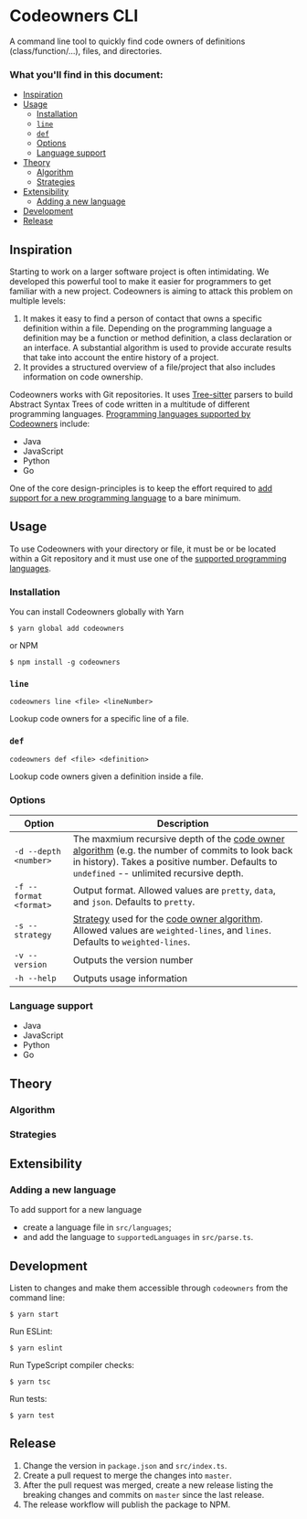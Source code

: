 # Codeowners CLI

A command line tool to quickly find code owners of definitions (class/function/...), files, and directories.

### What you'll find in this document:

* [Inspiration](#inspiration)
* [Usage](#usage)
  * [Installation](#installation)
  * [`line`](#line)
  * [`def`](#def)
  * [Options](#options)
  * [Language support](#language-support)
* [Theory](#theory)
  * [Algorithm](#algorithm)
  * [Strategies](#strategies)
* [Extensibility](#extensibility)
  * [Adding a new language](#adding-a-new-language)
* [Development](#development)
* [Release](#release)

## Inspiration

Starting to work on a larger software project is often intimidating. We developed this powerful tool to make it easier for programmers to get familiar with a new project. Codeowners is aiming to attack this problem on multiple levels:

1. It makes it easy to find a person of contact that owns a specific definition within a file. Depending on the programming language a definition may be a function or method definition, a class declaration or an interface. A substantial algorithm is used to provide accurate results that take into account the entire history of a project.
2. It provides a structured overview of a file/project that also includes information on code ownership.

Codeowners works with Git repositories. It uses [Tree-sitter](http://tree-sitter.github.io/tree-sitter/) parsers to build Abstract Syntax Trees of code written in a multitude of different programming languages. [Programming languages supported by Codeowners](#language-support) include:

* Java
* JavaScript
* Python
* Go

One of the core design-principles is to keep the effort required to [add support for a new programming language](#adding-a-new-language) to a bare minimum.

## Usage

To use Codeowners with your directory or file, it must be or be located within a Git repository and it must use one of the [supported programming languages](#language-support).

### Installation

You can install Codeowners globally with Yarn

    $ yarn global add codeowners

or NPM

    $ npm install -g codeowners

### `line`

```
codeowners line <file> <lineNumber>
```

Lookup code owners for a specific line of a file.

### `def`

```
codeowners def <file> <definition>
```

Lookup code owners given a definition inside a file.

### Options

| Option | Description |
| ------ | ----------- |
| `-d --depth <number>` | The maxmium recursive depth of the [code owner algorithm](#algorithm) (e.g. the number of commits to look back in history). Takes a positive number. Defaults to `undefined` -- unlimited recursive depth. |
| `-f --format <format>` | Output format. Allowed values are `pretty`, `data`, and `json`. Defaults to `pretty`. |
| `-s --strategy` | [Strategy](#strategies) used for the [code owner algorithm](#algorithm). Allowed values are `weighted-lines`, and `lines`. Defaults to `weighted-lines`. |
| `-v --version` | Outputs the version number |
| `-h --help` | Outputs usage information |

### Language support

* Java
* JavaScript
* Python
* Go

## Theory

### Algorithm

### Strategies

## Extensibility

### Adding a new language

To add support for a new language

* create a language file in `src/languages`;
* and add the language to `supportedLanguages` in `src/parse.ts`.

## Development

Listen to changes and make them accessible through `codeowners` from the command line:

    $ yarn start

Run ESLint:

    $ yarn eslint

Run TypeScript compiler checks:

    $ yarn tsc

Run tests:

    $ yarn test

## Release

1. Change the version in `package.json` and `src/index.ts`.
1. Create a pull request to merge the changes into `master`.
1. After the pull request was merged, create a new release listing the breaking changes and commits on `master` since the last release.
1. The release workflow will publish the package to NPM.
